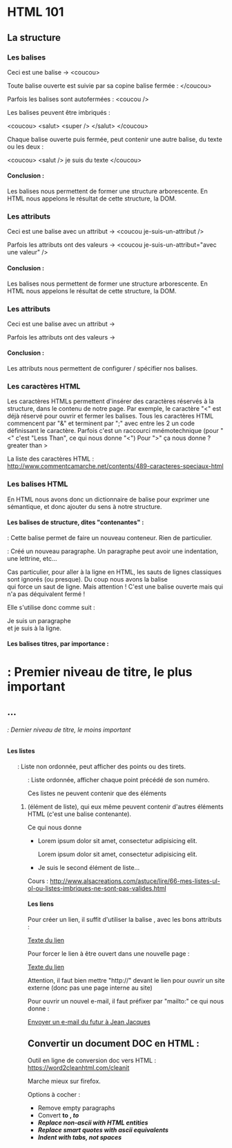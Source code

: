 # HTML 101

## La structure

### Les balises

Ceci est une balise -> &lt;coucou&gt;

Toute balise ouverte est suivie par sa copine balise fermée : &lt;/coucou&gt;

Parfois les balises sont autofermées : &lt;coucou /&gt;

Les balises peuvent être imbriqués :

&lt;coucou&gt;
	&lt;salut&gt;
		&lt;super /&gt;
	&lt;/salut&gt; 
&lt;/coucou&gt;

Chaque balise ouverte puis fermée, peut contenir une autre balise, du texte ou les deux :

&lt;coucou&gt; &lt;salut /&gt; je suis du texte &lt;/coucou&gt;

#### Conclusion :
Les balises nous permettent de former une structure arborescente.
En HTML nous appelons le résultat de cette structure, la DOM.


### Les attributs

Ceci est une balise avec un attribut -&gt; &lt;coucou je-suis-un-attribut /&gt;

Parfois les attributs ont des valeurs -&gt; &lt;coucou je-suis-un-attribut="avec une valeur" /&gt;

#### Conclusion :
Les balises nous permettent de former une structure arborescente.
En HTML nous appelons le résultat de cette structure, la DOM.


### Les attributs

Ceci est une balise avec un attribut -> <coucou je-suis-un-attribut />

Parfois les attributs ont des valeurs -> <coucou je-suis-un-attribut="avec une valeur" />

#### Conclusion :
Les attributs nous permettent de configurer / spécifier nos balises.


### Les caractères HTML

Les caractères HTMLs permettent d'insérer des caractères réservés à la structure, dans le contenu de notre page.
Par exemple, le caractère "<" est déjà réservé pour ouvrir et fermer les balises.
Tous les caractères HTML commencent par "&" et terminent par ";" avec entre les 2 un code définissant le caractère.
Parfois c'est un raccourci mnémotechnique (pour "<" c'est "Less Than", ce qui nous donne "&lt;") Pour ">" ça nous donne ? greater than &gt;

La liste des caractères HTML : http://www.commentcamarche.net/contents/489-caracteres-speciaux-html



### Les balises HTML

En HTML nous avons donc un dictionnaire de balise pour exprimer une sémantique, et donc ajouter du sens à notre structure.

#### Les balises de structure, dites "contenantes" :

<div> : Cette balise permet de faire un nouveau conteneur. Rien de particulier.

<p> : Créé un nouveau paragraphe. Un paragraphe peut avoir une indentation, une lettrine, etc...

Cas particulier, pour aller à la ligne en HTML, les sauts de lignes classiques sont ignorés (ou presque).
Du coup nous avons la balise <br> qui force un saut de ligne. Mais attention ! C'est une balise ouverte mais qui n'a pas déquivalent fermé !

Elle s'utilise donc comme suit :

<p>Je suis un paragraphe <br> et je suis à la ligne.</p>


#### Les balises titres, par importance :

<h1> : Premier niveau de titre, le plus important
<h2>
...
<h6> : Dernier niveau de titre, le moins important


#### Les listes

<ul> : Liste non ordonnée, peut afficher des points ou des tirets.
<ol> : Liste ordonnée, afficher chaque point précédé de son numéro.

Ces listes ne peuvent contenir que des éléments <li> (élément de liste),
qui eux même peuvent contenir d'autres éléments HTML (c'est une balise contenante).

Ce qui nous donne
<ul>
	<li>
		<p>Lorem ipsum dolor sit amet, consectetur adipisicing elit. </p>
		<p>Lorem ipsum dolor sit amet, consectetur adipisicing elit. </p>
	</li>
	<li>
		Je suis le second élément de liste...
	</li>
</ul>

Cours : http://www.alsacreations.com/astuce/lire/66-mes-listes-ul-ol-ou-listes-imbriques-ne-sont-pas-valides.html


#### Les liens

Pour créer un lien, il suffit d'utiliser la balise <a>, avec les bons attributs :

<a href="http://www.lien-vers-ma-page.com">Texte du lien</a>

Pour forcer le lien à être ouvert dans une nouvelle page :

<a href="http://www.lien-vers-ma-page.com" target="_blank">Texte du lien</a>


Attention, il faut bien mettre "http://" devant le lien pour ouvrir un site externe (donc pas une page interne au site)

Pour ouvrir un nouvel e-mail, il faut préfixer par "mailto:" ce qui nous donne :

<a href="mailto:jean-jacques@gmail.com">Envoyer un e-mail du futur à Jean Jacques</a>





## Convertir un document DOC en HTML :

Outil en ligne de conversion doc vers HTML : https://word2cleanhtml.com/cleanit

Marche mieux sur firefox.

Options à cocher :

- Remove empty paragraphs
- Convert <b> to <strong>, <i> to <em>
- Replace non-ascii with HTML entities
- Replace smart quotes with ascii equivalents
- Indent with tabs, not spaces 
